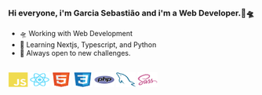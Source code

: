 ### Hi everyone, i'm Garcia Sebastião and i'm a Web Developer.🐰🛸

- 🛸 Working with Web Development
- 🧠 Learning Nextjs, Typescript, and Python
- 🚀 Always open to new challenges.

<div style="display: inline_block"><br>
  <img align="center" alt="Garcia-Js" height="30" width="40" src="https://raw.githubusercontent.com/devicons/devicon/master/icons/javascript/javascript-plain.svg">
  <img align="center" alt="Garcia-React" height="30" width="40" src="https://raw.githubusercontent.com/devicons/devicon/master/icons/react/react-original.svg">
  <img align="center" alt="Garcia-HTML" height="30" width="40" src="https://raw.githubusercontent.com/devicons/devicon/master/icons/html5/html5-original.svg">
  <img align="center" alt="Garcia-CSS" height="30" width="40" src="https://raw.githubusercontent.com/devicons/devicon/master/icons/css3/css3-original.svg">
  <img align="center" alt="Garcia-PHP" height="30" width="40" src="https://raw.githubusercontent.com/devicons/devicon/master/icons/php/php-original.svg">
  <img align="center" alt="Garcia-MySQL" height="30" width="40" src="https://raw.githubusercontent.com/devicons/devicon/master/icons/mysql/mysql-original.svg">
  <img align="center" alt="Garcia-Sass" height="30" width="40" src="https://raw.githubusercontent.com/devicons/devicon/master/icons/sass/sass-original.svg">
</div
